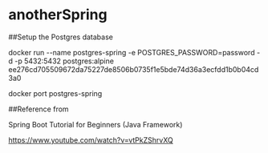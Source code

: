 # anotherSpring


##Setup the Postgres database

docker run --name postgres-spring -e POSTGRES_PASSWORD=password -d -p 5432:5432 postgres:alpine  
ee276cd705509672da75227de8506b0735f1e5bde74d36a3ecfdd1b0b04cd3a0


 
docker port postgres-spring 

##Reference from 

Spring Boot Tutorial for Beginners (Java Framework)

https://www.youtube.com/watch?v=vtPkZShrvXQ
